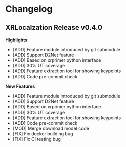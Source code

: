 # Changelog

## XRLocalzation Release v0.4.0
**Highlights**:
- [ADD] Feature module introduced by git submodule
- [ADD] Support D2Net feature
- [ADD] Based on xrprimer python interface
- [ADD] 30% UT coverage
- [ADD] Feature extraction tool for showing keypoints
- [ADD] Code pre-commit check

**New Features**
- [ADD] Feature module introduced by git submodule
- [ADD] Support D2Net feature
- [ADD] Based on xrprimer python interface
- [ADD] 30% UT coverage
- [ADD] Feature extraction tool for showing keypoints
- [ADD] Code pre-commit check
- [MOD] Merge download model code
- [FIX] Fix docker building bug
- [FIX] Fix CI testing bug